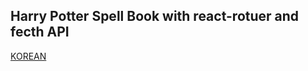 ## Harry Potter Spell Book with react-rotuer and fecth API

[KOREAN](https://medium.com/@krpeppermint100/js-%EB%A6%AC%EC%95%A1%ED%8A%B8%EB%A1%9C-%ED%95%B4%EB%A6%AC%ED%8F%AC%ED%84%B0-spell-book-%EB%A7%8C%EB%93%A4%EA%B8%B0-react-router-dom-fetch-api-9551fb65bca9)

